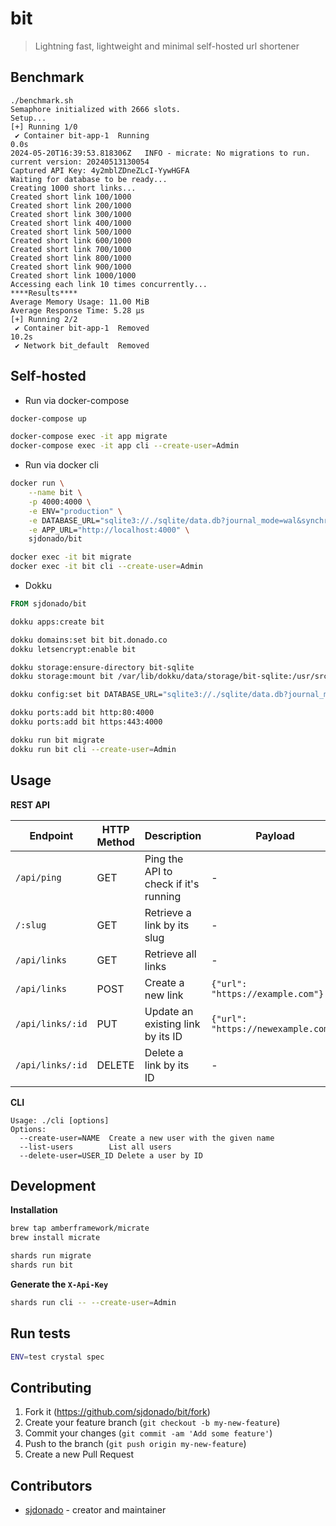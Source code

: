 # bit

> Lightning fast, lightweight and minimal self-hosted url shortener

## Benchmark

```shell
./benchmark.sh
Semaphore initialized with 2666 slots.
Setup...
[+] Running 1/0
 ✔ Container bit-app-1  Running                                                                                                                                                                                   0.0s
2024-05-20T16:39:53.818306Z   INFO - micrate: No migrations to run. current version: 20240513130054
Captured API Key: 4y2mblZDneZLcI-YywHGFA
Waiting for database to be ready...
Creating 1000 short links...
Created short link 100/1000
Created short link 200/1000
Created short link 300/1000
Created short link 400/1000
Created short link 500/1000
Created short link 600/1000
Created short link 700/1000
Created short link 800/1000
Created short link 900/1000
Created short link 1000/1000
Accessing each link 10 times concurrently...
****Results****
Average Memory Usage: 11.00 MiB
Average Response Time: 5.28 µs
[+] Running 2/2
 ✔ Container bit-app-1  Removed                                                                                                                                                                                  10.2s
 ✔ Network bit_default  Removed
```

## Self-hosted

- Run via docker-compose

```bash
docker-compose up

docker-compose exec -it app migrate
docker-compose exec -it app cli --create-user=Admin
```

- Run via docker cli

```bash
docker run \
    --name bit \
    -p 4000:4000 \
    -e ENV="production" \
    -e DATABASE_URL="sqlite3://./sqlite/data.db?journal_mode=wal&synchronous=normal&foreign_keys=true" \
    -e APP_URL="http://localhost:4000" \
    sjdonado/bit

docker exec -it bit migrate
docker exec -it bit cli --create-user=Admin
```

- Dokku

```dockerfile
FROM sjdonado/bit
```

```bash
dokku apps:create bit

dokku domains:set bit bit.donado.co
dokku letsencrypt:enable bit

dokku storage:ensure-directory bit-sqlite
dokku storage:mount bit /var/lib/dokku/data/storage/bit-sqlite:/usr/src/app/sqlite/

dokku config:set bit DATABASE_URL="sqlite3://./sqlite/data.db?journal_mode=wal&synchronous=normal&foreign_keys=true" APP_URL=https://bit.donado.co

dokku ports:add bit http:80:4000
dokku ports:add bit https:443:4000

dokku run bit migrate
dokku run bit cli --create-user=Admin
```

## Usage

**REST API**

| Endpoint         | HTTP Method | Description                           | Payload                             |
| ---------------- | ----------- | ------------------------------------- | ----------------------------------- |
| `/api/ping`      | GET         | Ping the API to check if it's running | -                                   |
| `/:slug`         | GET         | Retrieve a link by its slug           | -                                   |
| `/api/links`     | GET         | Retrieve all links                    | -                                   |
| `/api/links`     | POST        | Create a new link                     | `{"url": "https://example.com"}`    |
| `/api/links/:id` | PUT         | Update an existing link by its ID     | `{"url": "https://newexample.com"}` |
| `/api/links/:id` | DELETE      | Delete a link by its ID               | -                                   |

**CLI**

```
Usage: ./cli [options]
Options:
  --create-user=NAME  Create a new user with the given name
  --list-users        List all users
  --delete-user=USER_ID Delete a user by ID
```

## Development

**Installation**

```bash
brew tap amberframework/micrate
brew install micrate
```

```bash
shards run migrate
shards run bit
```

**Generate the `X-Api-Key`**

```bash
shards run cli -- --create-user=Admin
```

## Run tests

```bash
ENV=test crystal spec
```

## Contributing

1. Fork it (<https://github.com/sjdonado/bit/fork>)
2. Create your feature branch (`git checkout -b my-new-feature`)
3. Commit your changes (`git commit -am 'Add some feature'`)
4. Push to the branch (`git push origin my-new-feature`)
5. Create a new Pull Request

## Contributors

- [sjdonado](https://github.com/sjdonado) - creator and maintainer
